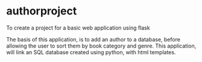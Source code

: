 # authorproject
To create a project for a basic web application using flask

The basis of this application, is to add an author to a database, before allowing the user to sort them by book category and genre. 
This application, will link an SQL database created using python, with html templates.
